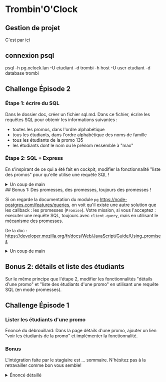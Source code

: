 # Trombin'O'Clock

## Gestion de projet

C'est par [ici](doc/cdc.md)

## connexion psql

psql -h pg.oclock.lan -U etudiant -d trombi
-h host
-U user etudiant
-d database trombi

## Challenge Épisode 2

### Étape 1: écrire du SQL

Dans le dossier doc, créer un fichier sql.md. Dans ce fichier, écrire les requêtes SQL pour obtenir les informations suivantes :

- toutes les promos, dans l'ordre alphabétique
- tous les étudiants, dans l'ordre alphabétique des noms de famille
- tous les étudiants de la promo 135
- les étudiants dont le nom ou le prénom ressemble à "max"

### Étape 2: SQL + Express

En s'inspirant de ce qui a été fait en cockpit, modifier la fonctionnalité "liste des promos" pour qu'elle utilise une requête SQL !

<details>
<summary>Un coup de main</summary>

Toutes les modifications vont se passer dans le fichier `promoController.js` !

- D'abord il faut pouvoir parler à la base de données. Donc il nous faut un client. Créer et connecter un client `pg`, juste avant la définition du controller.
- Puis dans la méthode qui liste des promos, il faut exécuter une requête SQL !
- Ne pas oublier que la méthode `client.query` ne renvoie pas directement les résultats, il faut définir un _callback_.

```js
  promoList: (req, res) => {
      //...
      client.query('du sql', (error, results) => {
          // cette fonction se déclenchera quand la BDD aura répondu.
          // c'est ici qu'il faut soit traiter l'erreur si il y en a une, soit utiliser les résultats !
      });
      // pas de code ici : on ne fait rien tant que la BDD n'a pas répondu!
  }
```

</details>
## Bonus 1: Des promesses, des promesses, toujours des promesses !

Si on regarde la documentation du module `pg` <https://node-postgres.com/features/queries>, on voit qu'il existe une autre solution que les callback : les promesses (`Promise`).
Votre mission, si vous l'acceptez : executer une requête SQL, toujours avec `client.query`, mais en utilisant le mécanisme des promesses.

De la doc : <https://developer.mozilla.org/fr/docs/Web/JavaScript/Guide/Using_promises>

<details>
<summary>Un coup de main</summary>

Notre appel à client.query qui ressemblait à :

```js
client.query('du sql', (error, results) => {
    // cette fonction se déclenchera quand la BDD aura répondu.
    // c'est ici qu'il faut soit traiter l'erreur si il y en a une, soit utiliser les résultats !
});
```

Va devenir
  
```js
client.query('du sql').then((data) => {
  // cette fonction se déclenchera quand la BDD aura répondu.
  // c'est ici qu'il faut utiliser les résultats
  // par contre, cette fonction ne sera pas appelée en cas d'erreur.
});
```

Et si on veut traiter l'erreur

```js
client.query('du sql').then((data) => {
  // cette fonction se déclenchera quand la BDD aura répondu.
  // c'est ici qu'il faut utiliser les résultats
  // par contre, cette fonction ne sera pas appelée en cas d'erreur.
}).catch((error) =>  {
  // fonction appelée en cas d'erreur
});
```

</details>

## Bonus 2: détails et liste des étudiants

Sur le même principe que l'étape 2, modifier les fonctionnalités "détails d'une promo" et "liste des étudiants d'une promo" en utilisant une requête SQL (en mode promesses).

## Challenge Épisode 1

### Lister les étudiants d'une promo

Énoncé du débrouillard: Dans la page détails d'une promo, ajouter un lien "voir les étudiants de la promo" et implémenter la fonctionnalité.

### Bonus

L'intégration faite par le stagiaire est ... sommaire. N'hésitez pas à la retravailler comme bon vous semble!

<details>
<summary>Énoncé détaillé</summary>

- La fonctionnalité concerne une seule promo, donc là encore on a besoin d'une route paramétrée pour cibler un ID. par exemple `/promo/:id/students`
- La méthode associée doit être dans un controller. Soit `promoController`, soit `studentController`, à vous de voir ce qui vous semble le plus logique, du moment que la méthode porte un nom explicite !
- Dans cette méthode il faut :
  - récupérer l'id de la promo ciblée
  - trouver la liste des étudiants de la promo. Importer la liste des étudiants depuis le json, et utiliser une boucle ou un [`.filter`](https://developer.mozilla.org/fr/docs/Web/JavaScript/Reference/Global_Objects/Array/filter#syntaxe).
  - "render" la view, sans oublier de lui transmettre les données !
- Construire la view en listant les étudiants
- Ne pas oublier d'ajouter le lien vers la fonctionnalité dans la page "détails d'une promo".

</details>

